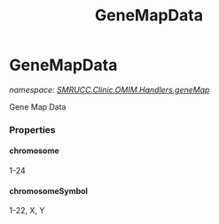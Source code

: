 ﻿---
title: GeneMapData
---

# GeneMapData
_namespace: [SMRUCC.Clinic.OMIM.Handlers.geneMap](N-SMRUCC.Clinic.OMIM.Handlers.geneMap.html)_

Gene Map Data




### Properties

#### chromosome
1-24
#### chromosomeSymbol
1-22, X, Y
